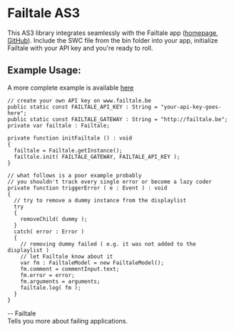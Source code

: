 # Failtale AS3

This AS3 library integrates seamlessly with the Failtale app ([homepage][home], [GitHub][github]). Include the SWC file from the bin folder into your app, initialize Failtale with your API key and you're ready to roll.

## Example Usage:

A more complete example is available [here](http://github.com/webdevotion/Failtale-AS3-Example-Application)

    // create your own API key on www.failtale.be
    public static const FAILTALE_API_KEY : String = "your-api-key-goes-here";
    public static const FAILTALE_GATEWAY : String = "http://failtale.be";
    private var failtale : Failtale;
    
    private function initFailtale () : void
    {
      failtale = Failtale.getInstance();
      failtale.init( FAILTALE_GATEWAY, FAILTALE_API_KEY );
    }
    
    // what follows is a poor example probably
    // you shouldn't track every single error or become a lazy coder
    private function triggerError ( e : Event ) : void
    {
      // try to remove a dummy instance from the displaylist
      try
      {
        removeChild( dummy );
      }
      catch( error : Error )
      {
        // removing dummy failed ( e.g. it was not added to the displaylist )
        // let Failtale know about it
        var fm : FailtaleModel = new FailtaleModel();
        fm.comment = commentInput.text;
        fm.error = error;
        fm.arguments = arguments;
        failtale.log( fm );
      }
    }

-- Failtale  
Tells you more about failing applications.

  [home]: www.failtale.be
  [github]: http://github.com/mrhenry/failtale